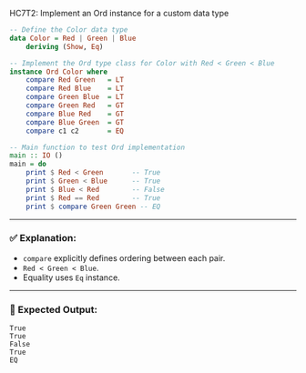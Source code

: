 HC7T2: Implement an Ord instance for a custom data type
```haskell
-- Define the Color data type
data Color = Red | Green | Blue
    deriving (Show, Eq)

-- Implement the Ord type class for Color with Red < Green < Blue
instance Ord Color where
    compare Red Green   = LT
    compare Red Blue    = LT
    compare Green Blue  = LT
    compare Green Red   = GT
    compare Blue Red    = GT
    compare Blue Green  = GT
    compare c1 c2       = EQ

-- Main function to test Ord implementation
main :: IO ()
main = do
    print $ Red < Green       -- True
    print $ Green < Blue      -- True
    print $ Blue < Red        -- False
    print $ Red == Red        -- True
    print $ compare Green Green -- EQ
```

---

### ✅ Explanation:

* `compare` explicitly defines ordering between each pair.
* `Red < Green < Blue`.
* Equality uses `Eq` instance.

---

### 🧪 Expected Output:

```
True
True
False
True
EQ
```

```
```

